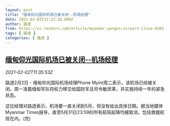 ```yaml
---
layout: post
title: "缅甸仰光国际机场已被关闭--机场经理"
date: 2021-02-02T12:23:18.000Z
author: 路透
from: https://cn.reuters.com/article/myanmar-yangon-airport-close-0202-idCNKBS2A21CH
tags: [ 路透 ]
categories: [ 路透 ]
---
```

<!--1612268598000-->
[缅甸仰光国际机场已被关闭--机场经理](https://cn.reuters.com/article/myanmar-yangon-airport-close-0202-idCNKBS2A21CH)
------

<div>
<div><i>2021-02-02T11:35:53Z</i></div><p>路透2月2日 - 缅甸仰光国际机场经理Phone Myint周二表示，该机场已经被关闭。周一凌晨缅甸军队将权力移交给国防军总司令敏昂莱，并实施持续一年的紧急状态。</p><p>这位经理对路透表示，机场要一直关闭到5月，但没有给出具体日期。据当地媒体Myanmar Times报导，直至5月31日23:59的所有航班起降均被取消，包括救援航班在内。(完)</p>
</div>
